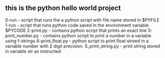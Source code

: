 ## this is the python hello world project  

0-run - script that runs the a python script with file name stored in $PYFILE 
1-run - script that runs python code saved in the environment variable $PYCODE
2-print.py - contains python script that prints an exact line
3-print_number.py - contains python script to print a number in a variable using f-strings
4-print_float.py - python script to print float stroed in a variable number with 2 digit precision.
5_print_string.py - print string stored in variable str as instructed 